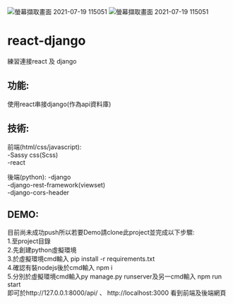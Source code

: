 ![螢幕擷取畫面 2021-07-19 115051](https://user-images.githubusercontent.com/61855494/126100751-7a218ede-b356-4b72-ac92-8c43fd8f1d2f.png)
![螢幕擷取畫面 2021-07-19 115051](https://user-images.githubusercontent.com/61855494/126100759-76bc767d-119f-4244-b2e6-b9d1c64587dd.png)
# react-django

練習連接react 及 django

## 功能:
使用react串接django(作為api資料庫)


## 技術:

前端(html/css/javascript): </br>
-Sassy css(Scss) </br>
-react

後端(python):
-django </br>
-django-rest-framework(viewset) </br>
-django-cors-header


## DEMO: </br>
目前尚未成功push所以若要Demo請clone此project並完成以下步驟: </br>
1.至project目錄 </br>
2.先創建python虛擬環境 </br>
3.於虛擬環境cmd輸入 pip install -r requirements.txt </br>
4.確認有裝nodejs後於cmd輸入 npm i </br>
5.分別於虛擬環境cmd輸入py manage.py runserver及另一cmd輸入 npm run start </br>
即可於http://127.0.0.1:8000/api/ 、 http://localhost:3000  看到前端及後端網頁



